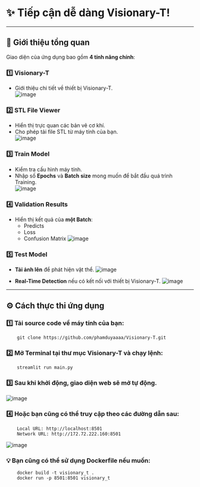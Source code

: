 # ✨ **Tiếp cận dễ dàng Visionary-T!**  
---

## 🌟 **Giới thiệu tổng quan**
Giao diện của ứng dụng bao gồm **4 tính năng chính**:

### 1️⃣ **Visionary-T**  
- Giới thiệu chi tiết về thiết bị Visionary-T.  
![image](https://github.com/user-attachments/assets/32913eb9-32ca-4c32-9e6a-bd3ad76fffce)

### 2️⃣ **STL File Viewer**  
- Hiển thị trực quan các bản vẽ cơ khí.  
- Cho phép tải file STL từ máy tính của bạn.  
![image](https://github.com/user-attachments/assets/fccb2700-d2a2-4ec8-91cf-0991bc73885a)

### 3️⃣ **Train Model**  
- Kiểm tra cấu hình máy tính.  
- Nhập số **Epochs** và **Batch size** mong muốn để bắt đầu quá trình Training.  
![image](https://github.com/user-attachments/assets/8736f898-a3f5-4fd0-8df5-ef3b654e1c5b)

### 4️⃣ **Validation Results**  
- Hiển thị kết quả của **một Batch**:  
  - Predicts 
  - Loss
  - Confusion Matrix
![image](https://github.com/user-attachments/assets/e119f64c-3313-4ff7-87c9-97fbe71c729c)

### 5️⃣ **Test Model**  
- **Tải ảnh lên** để phát hiện vật thể.
![image](https://github.com/user-attachments/assets/0efbde08-f641-49c3-aa06-b56255e07c77)

- **Real-Time Detection** nếu có kết nối với thiết bị Visionary-T.
![image](https://github.com/user-attachments/assets/afb3ca0a-d962-4f8b-894e-722b03def7c1)
---

## ⚙️ **Cách thực thi ứng dụng**  
### 1️⃣ Tải source code về máy tính của bạn:
```
    git clone https://github.com/phamduyaaaa/Visionary-T.git
```
### 2️⃣ Mở **Terminal** tại thư mục Visionary-T và chạy lệnh:  
```
    streamlit run main.py
```
### 3️⃣ Sau khi khởi động, giao diện web sẽ mở tự động.
   ![image](https://github.com/user-attachments/assets/a8c8facb-8623-4691-bedc-4a7776589c5e)
### 4️⃣ Hoặc bạn cũng có thể truy cập theo các đường dẫn sau:
```
    Local URL: http://localhost:8501
    Network URL: http://172.72.222.160:8501
```
![image](https://github.com/user-attachments/assets/7d19fc32-2652-4eff-b38d-5d15ffefdc3f)
### 💡 Bạn cũng có thể sử dụng Dockerfile nếu muốn:
```
    docker build -t visionary_t .  
    docker run -p 8501:8501 visionary_t
```


